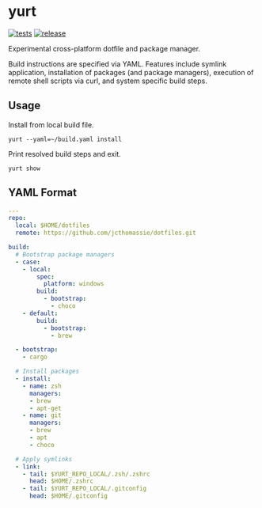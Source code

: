 # yurt

[![tests](https://github.com/jcthomassie/yurt/workflows/tests/badge.svg)](https://github.com/jcthomassie/yurt/actions)
[![release](https://github.com/jcthomassie/yurt/workflows/release/badge.svg)](https://github.com/jcthomassie/yurt/releases)

Experimental cross-platform dotfile and package manager.

Build instructions are specified via YAML. Features include symlink application, installation of packages (and package managers), execution of remote shell scripts via curl, and system specific build steps.

## Usage

Install from local build file.

```shell
yurt --yaml=~/build.yaml install
```

Print resolved build steps and exit.

```shell
yurt show
```

## YAML Format

```yaml
---
repo:
  local: $HOME/dotfiles
  remote: https://github.com/jcthomassie/dotfiles.git

build:
  # Bootstrap package managers
  - case:
    - local:
        spec:
          platform: windows
        build:
          - bootstrap:
            - choco
    - default:
        build:
          - bootstrap:
            - brew

  - bootstrap:
    - cargo

  # Install packages
  - install:
    - name: zsh
      managers:
      - brew
      - apt-get
    - name: git
      managers:
      - brew
      - apt
      - choco

  # Apply symlinks
  - link:
    - tail: $YURT_REPO_LOCAL/.zsh/.zshrc
      head: $HOME/.zshrc
    - tail: $YURT_REPO_LOCAL/.gitconfig
      head: $HOME/.gitconfig
```